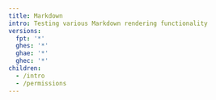 ```yaml
---
title: Markdown
intro: Testing various Markdown rendering functionality
versions:
  fpt: '*'
  ghes: '*'
  ghae: '*'
  ghec: '*'
children:
  - /intro
  - /permissions
---
```

